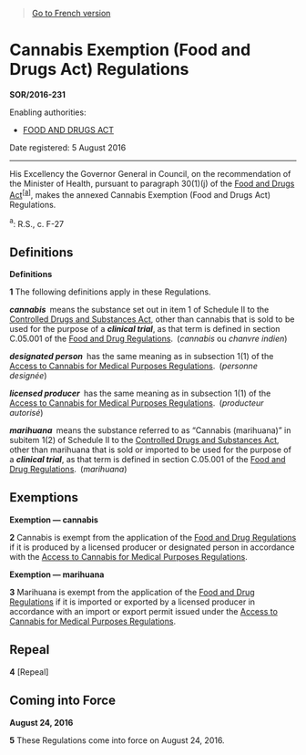 > [Go to French version](/fr/Règlements/Décrets,%20ordonnances%20et%20règlements%20statutaires/2016/231.md)

# Cannabis Exemption (Food and Drugs Act) Regulations

**SOR/2016-231**

Enabling authorities: 
- [FOOD AND DRUGS ACT](/en/Acts/Revised%20Statutes%20of%20Canada/F/F-27.md)

Date registered: 5 August 2016

----------

His Excellency the Governor General in Council, on the recommendation of the Minister of Health, pursuant to paragraph 30(1)(j) of the [Food and Drugs Act](/en/Acts/Revised%20Statutes%20of%20Canada/F/F-27.md)<sup><a href='#fn_a'>[a]</a></sup>, makes the annexed Cannabis Exemption (Food and Drugs Act) Regulations.

<a name='fn_a'><sup>a</sup></a>: R.S., c. F-27<br />




## Definitions



**Definitions**

**1** The following definitions apply in these Regulations.

***cannabis*** means the substance set out in item 1 of Schedule II to the [Controlled Drugs and Substances Act](/en/Acts/Statutes%20of%20Canada/1996/c.%2019.md), other than cannabis that is sold to be used for the purpose of a ***clinical trial***, as that term is defined in section C.05.001 of the [Food and Drug Regulations](/en/Regulations/Consolidated%20Regulations%20of%20Canada/801-900/C.R.C.,%20c.%20870.md). (*cannabis* ou *chanvre indien*)

***designated person*** has the same meaning as in subsection 1(1) of the [Access to Cannabis for Medical Purposes Regulations](/en/Regulations/Statutory%20Orders%20and%20Regulations/2016/230.md). (*personne designée*)

***licensed producer*** has the same meaning as in subsection 1(1) of the [Access to Cannabis for Medical Purposes Regulations](/en/Regulations/Statutory%20Orders%20and%20Regulations/2016/230.md). (*producteur autorisé*)

***marihuana*** means the substance referred to as “Cannabis (marihuana)” in subitem 1(2) of Schedule II to the [Controlled Drugs and Substances Act](/en/Acts/Statutes%20of%20Canada/1996/c.%2019.md), other than marihuana that is sold or imported to be used for the purpose of a ***clinical trial***, as that term is defined in section C.05.001 of the [Food and Drug Regulations](/en/Regulations/Consolidated%20Regulations%20of%20Canada/801-900/C.R.C.,%20c.%20870.md). (*marihuana*)




## Exemptions



**Exemption — cannabis**

**2** Cannabis is exempt from the application of the [Food and Drug Regulations](/en/Regulations/Consolidated%20Regulations%20of%20Canada/801-900/C.R.C.,%20c.%20870.md) if it is produced by a licensed producer or designated person in accordance with the [Access to Cannabis for Medical Purposes Regulations](/en/Regulations/Statutory%20Orders%20and%20Regulations/2016/230.md).




**Exemption — marihuana**

**3** Marihuana is exempt from the application of the [Food and Drug Regulations](/en/Regulations/Consolidated%20Regulations%20of%20Canada/801-900/C.R.C.,%20c.%20870.md) if it is imported or exported by a licensed producer in accordance with an import or export permit issued under the [Access to Cannabis for Medical Purposes Regulations](/en/Regulations/Statutory%20Orders%20and%20Regulations/2016/230.md).




## Repeal


**4** [Repeal]




## Coming into Force



**August 24, 2016**

**5** These Regulations come into force on August 24, 2016.


